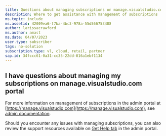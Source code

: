 ```yaml
---
title: Questions about managing subscriptions on manage.visualstudio.com
description: Where to get assistance with management of subscriptions 
ms.topic: include
ms.assetid: 42009ea6-f7ba-4bc3-978a-55d566753408
author: larissacrawford
ms.author: amast
ms.date: 04/07/2023
user.type: subscriber
tags: no-solution
subscription.type: vl, cloud, retail, partner
sap.id: 34fccc61-0a31-cc35-22dd-016a1ebf1134
---
```


## I have questions about managing my subscriptions on manage.visualstudio.com portal

For more information on management of subscriptions in the admin portal at [https://manage.visualstudio.com](https://manage.visualstudio.com), see [admin documentation](https://learn.microsoft.com/visualstudio/subscriptions/admin-roles).

Should you encounter any issues with managing subscriptions, you can also review the support resources available on [Get Help tab](https://manage.visualstudio.com/GetHelp/) in the admin portal.